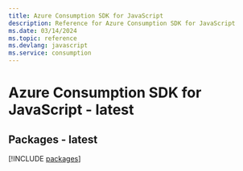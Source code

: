 ```yaml
---
title: Azure Consumption SDK for JavaScript
description: Reference for Azure Consumption SDK for JavaScript
ms.date: 03/14/2024
ms.topic: reference
ms.devlang: javascript
ms.service: consumption
---
```

# Azure Consumption SDK for JavaScript - latest
## Packages - latest
[!INCLUDE [packages](consumption-index.md)]